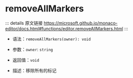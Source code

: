 # removeAllMarkers

<backTop />
        
::: details 原文链接
https://microsoft.github.io/monaco-editor/docs.html#functions/editor.removeAllMarkers.html
:::

- 语法：`removeAllMarkers(owner): void`

- 参数：`owner`: `string`
  
- 返回值：`void`

- 描述：移除所有的标记